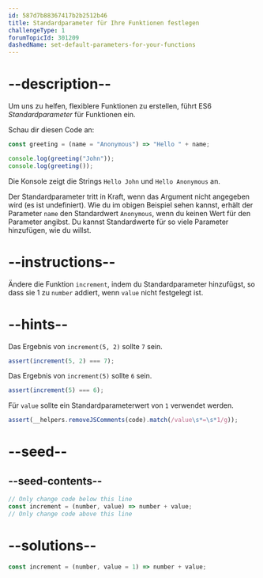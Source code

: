 ```yaml
---
id: 587d7b88367417b2b2512b46
title: Standardparameter für Ihre Funktionen festlegen
challengeType: 1
forumTopicId: 301209
dashedName: set-default-parameters-for-your-functions
---
```


# --description--

Um uns zu helfen, flexiblere Funktionen zu erstellen, führt ES6 <dfn>Standardparameter</dfn> für Funktionen ein.

Schau dir diesen Code an:

```js
const greeting = (name = "Anonymous") => "Hello " + name;

console.log(greeting("John"));
console.log(greeting());
```

Die Konsole zeigt die Strings `Hello John` und `Hello Anonymous` an.

Der Standardparameter tritt in Kraft, wenn das Argument nicht angegeben wird (es ist undefiniert). Wie du im obigen Beispiel sehen kannst, erhält der Parameter `name` den Standardwert `Anonymous`, wenn du keinen Wert für den Parameter angibst. Du kannst Standardwerte für so viele Parameter hinzufügen, wie du willst.

# --instructions--

Ändere die Funktion `increment`, indem du Standardparameter hinzufügst, so dass sie 1 zu `number` addiert, wenn `value` nicht festgelegt ist.

# --hints--

Das Ergebnis von `increment(5, 2)` sollte `7` sein.

```js
assert(increment(5, 2) === 7);
```

Das Ergebnis von `increment(5)` sollte `6` sein.

```js
assert(increment(5) === 6);
```

Für `value` sollte ein Standardparameterwert von `1` verwendet werden.

```js
assert(__helpers.removeJSComments(code).match(/value\s*=\s*1/g));
```

# --seed--

## --seed-contents--

```js
// Only change code below this line
const increment = (number, value) => number + value;
// Only change code above this line
```

# --solutions--

```js
const increment = (number, value = 1) => number + value;
```

